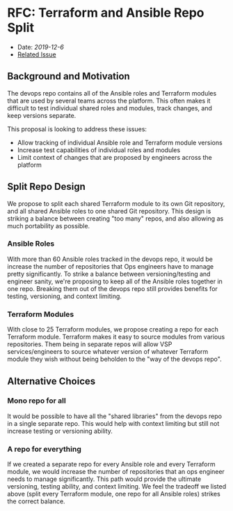 # RFC: Terraform and Ansible Repo Split

* Date: _2019-12-6_
* [Related Issue](https://github.com/department-of-veterans-affairs/va.gov-team/issues/3784)

## Background and Motivation

The devops repo contains all of the Ansible roles and Terraform modules that are used by several teams across the platform. This often makes it difficult to test individual shared roles and modules, track changes, and keep versions separate.

This proposal is looking to address these issues:

* Allow tracking of individual Ansible role and Terraform module versions
* Increase test capabilities of individual roles and modules
* Limit context of changes that are proposed by engineers across the platform

## Split Repo Design

We propose to split each shared Terraform module to its own Git repository, and all shared Ansible roles to one shared Git repository. This design is striking a balance between creating "too many" repos, and also allowing as much portability as possible.

### Ansible Roles

With more than 60 Ansible roles tracked in the devops repo, it would be increase the number of repositories that Ops engineers have to manage pretty significantly. To strike a balance between versioning/testing and engineer sanity, we're proposing to keep all of the Ansible roles together in one repo. Breaking them out of the devops repo still provides benefits for testing, versioning, and context limiting.

### Terraform Modules

With close to 25 Terraform modules, we propose creating a repo for each Terraform module. Terraform makes it easy to source modules from various repositories. Them being in separate repos will allow VSP services/engineers to source whatever version of whatever Terraform module they wish without being beholden to the "way of the devops repo".

## Alternative Choices

### Mono repo for all

It would be possible to have all the "shared libraries" from the devops repo in a single separate repo. This would help with context limiting but still not increase testing or versioning ability.

### A repo for everything

If we created a separate repo for every Ansible role and every Terraform module, we would increase the number of repositories that an ops engineer needs to manage significantly. This path would provide the ultimate versioning, testing ability, and context limiting. We feel the tradeoff we listed above \(split every Terraform module, one repo for all Ansible roles\) strikes the correct balance.

